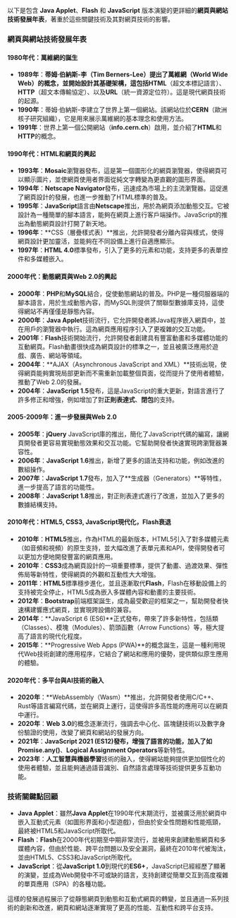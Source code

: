 以下是包含 **Java Applet**、**Flash** 和 **JavaScript** 版本演變的更詳細的**網頁與網站技術發展年表**，著重於這些關鍵技術及其對網頁技術的影響。

### 網頁與網站技術發展年表

#### **1980年代：萬維網的誕生**

- **1989年**：**蒂姆·伯納斯-李（Tim Berners-Lee）**提出了**萬維網（World Wide Web）**的概念，並開始設計其基礎架構，這包括**HTML**（超文本標記語言）、**HTTP**（超文本傳輸協定）、以及**URL**（統一資源定位符）。這是現代網頁技術的起源。
- **1990年**：蒂姆·伯納斯-李建立了世界上第一個網站。該網站位於**CERN**（歐洲核子研究組織），它是用來展示萬維網的基本理念和使用方法。
- **1991年**：世界上第一個公開網站（**info.cern.ch**）啟用，並介紹了**HTML**和**HTTP**的概念。

#### **1990年代：HTML和網頁的興起**

- **1993年**：**Mosaic**瀏覽器發布，這是第一個圖形化的網頁瀏覽器，使得網頁可以顯示圖片，並使網頁使用者界面從純文字轉變為更直觀的圖形界面。
- **1994年**：**Netscape Navigator**發布，迅速成為市場上的主流瀏覽器。這促進了網頁設計的發展，也進一步推動了HTML標準的普及。
- **1995年**：**JavaScript**語言由**Netscape**推出，用於為網頁添加動態交互。它被設計為一種簡單的腳本語言，能夠在網頁上進行客戶端操作。JavaScript的推出為動態網頁設計打開了新天地。
- **1996年**：**CSS（層疊樣式表）**推出，允許開發者分離內容與樣式，使得網頁設計更加靈活，並能夠在不同設備上進行自適應顯示。
- **1997年**：**HTML 4.0**標準發布，引入了更多的元素和功能，支持更多的表單控件和多媒體嵌入。

#### **2000年代：動態網頁與Web 2.0的興起**

- **2000年**：**PHP**和**MySQL**結合，促使動態網站的普及。PHP是一種伺服器端的腳本語言，用於生成動態內容，而MySQL則提供了關聯型數據庫支持，這使得網站不再僅僅是靜態內容。
- **2000年**：**Java Applet**技術流行，它允許開發者將Java程序嵌入網頁中，並在用戶的瀏覽器中執行。這為網頁應用程序引入了更複雜的交互功能。
- **2001年**：**Flash**技術開始流行，允許開發者創建具有豐富動畫和多媒體功能的互動網頁。Flash動畫很快成為網頁設計的標準之一，並且被廣泛應用於遊戲、廣告、網站等領域。
- **2004年**：**AJAX（Asynchronous JavaScript and XML）**技術出現，使得網頁能夠實現局部更新而不需重新加載整個頁面，從而提升了使用者體驗，推動了Web 2.0的發展。
- **2004年**：**JavaScript 1.5**發布，這是JavaScript的重大更新，對語言進行了許多修正和增強，例如增加了對**正則表達式**、**閉包**的支持。

#### **2005-2009年：進一步發展與Web 2.0**

- **2005年**：**jQuery** JavaScript庫的推出，簡化了JavaScript代碼的編寫，讓網頁開發者更容易實現動態效果和交互功能。它幫助開發者快速實現跨瀏覽器兼容性。
- **2006年**：**JavaScript 1.6**推出，新增了更多的語法支持和功能，例如改進的數組操作。
- **2007年**：**JavaScript 1.7**發布，加入了**生成器（Generators）**等特性，進一步提高了語言的功能性。
- **2008年**：**JavaScript 1.8**推出，對正則表達式進行了改進，並加入了更多的數據結構支持。

#### **2010年代：HTML5, CSS3, JavaScript現代化，Flash衰退**

- **2010年**：**HTML5**推出，作為HTML的最新版本，HTML5引入了對多媒體元素（如音頻和視頻）的原生支持，並大幅改進了表單元素和API，使得開發者可以更加方便地開發豐富的網頁應用。
- **2010年**：**CSS3**成為網頁設計的一項重要標準，提供了動畫、過渡效果、彈性佈局等新特性，使得網頁的外觀和互動性大大增強。
- **2011年**：**HTML5**標準穩步進化，並且逐漸取代**Flash**，Flash在移動設備上的支持被完全停止，HTML5成為嵌入多媒體內容和動畫的主要技術。
- **2012年**：**Bootstrap**前端框架誕生，成為最受歡迎的框架之一，幫助開發者快速構建響應式網頁，並實現跨設備的兼容。
- **2014年**：**JavaScript 6 (ES6)**正式發布，帶來了許多新特性，包括類（Classes）、模塊（Modules）、箭頭函數（Arrow Functions）等，極大提高了語言的現代化程度。
- **2015年**：**Progressive Web Apps (PWA)**的概念誕生，這是一種利用現代Web技術創建的應用程序，它結合了網站和應用的優勢，提供類似原生應用的體驗。

#### **2020年代：多平台與AI技術的融入**

- **2020年**：**WebAssembly（Wasm）**推出，允許開發者使用C/C++、Rust等語言編寫代碼，並在網頁上運行，這使得許多高性能的應用可以在網頁中運行。
- **2020年**：**Web 3.0**的概念逐漸流行，強調去中心化、區塊鏈技術以及數字身份驗證的使用，改變了網頁和網站的發展方向。
- **2021年**：**JavaScript 2021 (ES12)**發布，增強了語言的功能，加入了如**Promise.any()**、**Logical Assignment Operators**等新特性。
- **2023年**：**人工智慧與機器學習**技術的融入，使得網站能夠提供更加個性化的使用者體驗，並且能夠通過語音識別、自然語言處理等技術提供更多互動功能。

### 技術關鍵點回顧

- **Java Applet**：雖然**Java Applet**在1990年代末期流行，並被廣泛用於網頁中嵌入互動式元素（如圖形界面和小型遊戲），但由於安全性問題和性能瓶頸，最終被HTML5和JavaScript所取代。
- **Flash**：**Flash**在2000年代初期至中期非常流行，並被用來創建動態網頁和多媒體內容，但由於性能、跨平台問題以及安全漏洞，最終在2010年代被淘汰，並由HTML5、CSS3和JavaScript所取代。
- **JavaScript**：從**JavaScript 1.0**到現代的**ES6+**，JavaScript已經經歷了顯著的演變，並成為Web開發中不可或缺的語言，支持創建從簡單交互到高度複雜的單頁應用（SPA）的各種功能。

這樣的發展過程展示了從靜態網頁到動態和互動式網頁的轉變，並且通過一系列技術的創新和改進，網頁和網站逐漸實現了更高的性能、互動性和跨平台支持。